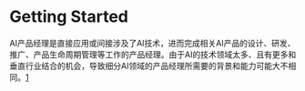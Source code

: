 # Getting Started

AI产品经理是直接应用或间接涉及了AI技术，进而完成相关AI产品的设计、研发、推广、产品生命周期管理等工作的产品经理。由于AI的技术领域太多、且有更多和垂直行业结合的机会，导致细分AI领域的产品经理所需要的背景和能力可能大不相同。[1]

[1]: https://www.boxuegu.com/news/4368.html

